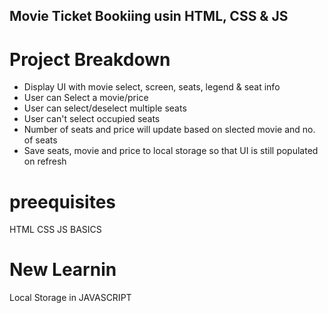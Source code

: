 ## Movie Ticket Bookiing usin HTML, CSS & JS
# Project Breakdown

- Display UI with movie select, screen, seats, legend & seat info 
- User can Select a movie/price
- User can select/deselect multiple seats
- User can't select occupied seats
- Number of seats and price will update based on slected movie and no. of seats 
- Save seats, movie and price to local storage so that UI is still populated on refresh

# preequisites

   HTML
   CSS
   JS BASICS

# New Learnin
   Local Storage in JAVASCRIPT